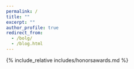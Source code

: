 ```yaml
---
permalink: /
title: ""
excerpt: ""
author_profile: true
redirect_from: 
  - /bolg/
  - /blog.html
---
```


<span class='anchor' id='bolg'></span>

{% include_relative includes/honorsawards.md %}



